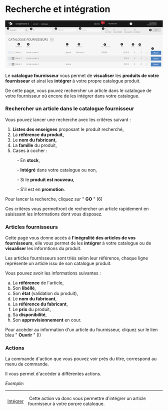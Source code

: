 # Recherche et intégration


![index-screenshotfionajoupilancom20150810153202png](images/index-screenshotfionajoupilancom20150810153202png.png)


<p>Le <strong>catalogue fournisseur</strong> vous permet de <strong>visualiser</strong> les <strong>produits de votre fournisseur</strong> et ainsi les <strong>int&eacute;grer</strong> &agrave; votre propre catalogue produit.</p>
<p>De cette page, vous pouvez rechercher un article dans le catalogue de votre fournisseur o&ugrave; encore de les int&eacute;grer dans votre catalogue.</p>
<h3>Rechercher un article dans le catalogue fournisseur</h3>
<p>Vous pouvez lancer une recherche avec les crit&egrave;res suivant :</p>
<ol>
<li><strong>Listes des enseignes</strong> proposant le produit recherch&eacute;,</li>
<li>La <strong>r&eacute;f&eacute;rence du produit,</strong></li>
<li>Le <strong>nom du fabricant,</strong></li>
<li>La <strong>famille</strong> du produit,</li>
<li>Cases &agrave; cocher :</li>
</ol>
<p style="padding-left: 30px;">&nbsp; - En <strong>stock</strong>,</p>
<p style="padding-left: 30px;">&nbsp; - <strong>Int&eacute;gr&eacute;</strong> dans votre catalogue ou non,</p>
<p style="padding-left: 30px;">&nbsp; - Si le <strong>produit est nouveau</strong>,</p>
<p style="padding-left: 30px;">&nbsp; - S'il est en <strong>promotion</strong>.</p>
<p>Pour lancer la recherche, cliquez sur " <strong>GO</strong> " (6)</p>
<p>Ces crit&egrave;res vous permettront de rechercher un article rapidement en saisissant les informations dont vous disposez.</p>
<h3>Articles fournisseurs</h3>
<p>Cette page vous donne acc&egrave;s &agrave; <strong>l'in&eacute;gralit&eacute; des articles de vos fournisseurs</strong>, elle vous permet de les <strong>int&eacute;grer</strong> &agrave; votre catalogue ou de <strong>visualiser</strong> les informtions du produit.</p>
<p>Les articles fournisseurs sont tri&eacute;s selon leur r&eacute;f&eacute;rence, chaque ligne repr&eacute;sente un article issu de son catalogue produit.</p>
<p>Vous pouvez avoir les informations suivantes :</p>
<ol type="a">
<li>La <strong>r&eacute;f&eacute;rence</strong> de l'article,</li>
<li>Son <strong>lib&eacute;ll&eacute;</strong>,</li>
<li>Son <strong>&eacute;tat </strong>(validation du produit),</li>
<li>Le <strong>nom du fabricant</strong>,</li>
<li>La <strong>r&eacute;f&eacute;rence du fabricant</strong>,</li>
<li>Le <strong>prix</strong> du produit,</li>
<li>Sa <strong>disponibilit&eacute;</strong>,</li>
<li>Son <strong>approvisionnement</strong> en cour.</li>
</ol>
<p>Pour acc&egrave;der au information d'un article du fournisseur, cliquez sur le lien bleu " <strong>Ouvrir</strong> " (I)</p>
<h3>Actions</h3>
<p>La commande d'action&nbsp;que vous pouvez voir pr&egrave;s du titre, correspond au menu de commande.</p>
<p>Il vous permet d'acc&eacute;der &agrave; diff&eacute;rentes actions.</p>
<p><em>Exemple</em>:</p>
<table style="height: 49px;" width="602">
<tbody>
<tr>
<td><a href="/helpadmin/ViewTopic.aspx?action=edit&amp;thlguid=0107fff5-499b-495a-aab0-b0a8202455b4">Int&eacute;grer</a></td>
<td>
<p>&nbsp;Cette action va donc vous permettre d'int&eacute;grer un article fournisseur &agrave; votre porpre catalogue.</p>
</td>
</tr>
</tbody>
</table>

